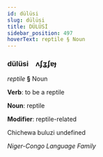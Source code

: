 ```yaml
---
id: dülüsi
slug: dülüsi
title: DÜLÜSİ
sidebar_position: 497
hoverText: reptile § Noun
---
```


### dülüsi&emsp;<span kind="abugida">ʌʄʓʄɐɟ</span>

*reptile* **§** Noun

**Verb**: to be a reptile

**Noun**: reptile

**Modifier**: reptile-related

Chichewa buluzi undefined

*Niger-Congo Language Family*